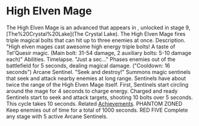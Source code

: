 # High Elven Mage

The High Elven Mage is an advanced that appears in , unlocked in stage 9, [The%20Crystal%20Lake](The Crystal Lake). The High Elven Mage fires triple magical bolts that can hit up to three enemies at once.
Description.
"High elven mages cast awesome high energy triple bolts! A taste of Tel'Quesir magic. (Main bolt: 31-54 damage, 2 auxiliary bolts: 5-10 damage each)"
Abilities.
Timelapse.
 "Just a sec..."
Phases enemies out of the battlefield for 5 seconds, dealing magical damage. ("Cooldown: 16 seconds")
Arcane Sentinel.
 "Seek and destroy!"
Summons magic sentinels that seek and attack nearby enemies at long range.
Sentinels have about twice the range of the High Elven Mage itself. First, Sentinels start circling around the mage for 4 seconds to charge energy. Charged and ready Sentinels start to seek and attack targets, shooting 10 bolts over 5 seconds. This cycle takes 10 seconds.
Related [Achievements](Achievements).
 PHANTOM ZONED Keep enemies out of time for a total of 1000 seconds.
 RED FIVE Complete any stage with 5 active Arcane Sentinels.